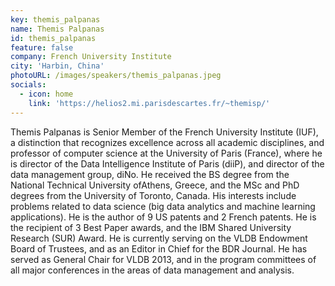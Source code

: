 ```yaml
---
key: themis_palpanas
name: Themis Palpanas
id: themis_palpanas
feature: false
company: French University Institute
city: 'Harbin, China'
photoURL: /images/speakers/themis_palpanas.jpeg
socials: 
  - icon: home
    link: 'https://helios2.mi.parisdescartes.fr/~themisp/' 
---
```

Themis Palpanas is Senior Member of the French University Institute (IUF), a distinction that recognizes excellence across all academic disciplines, and professor of computer science at the University of Paris (France), where he is director of the Data Intelligence Institute of Paris (diiP), and director of the data management group, diNo. He received the BS degree from the National Technical University ofAthens, Greece, and the MSc and PhD degrees from the University of Toronto, Canada. His interests include problems related to data science (big data analytics and machine learning applications). He is the author of 9 US patents and 2 French patents. He is the recipient of 3 Best Paper awards, and the IBM Shared University Research (SUR) Award. He is currently serving on the VLDB Endowment Board of Trustees, and as an Editor in Chief for the BDR Journal. He has served as General Chair for VLDB 2013, and in the program committees of all major conferences in the areas of data management and analysis.